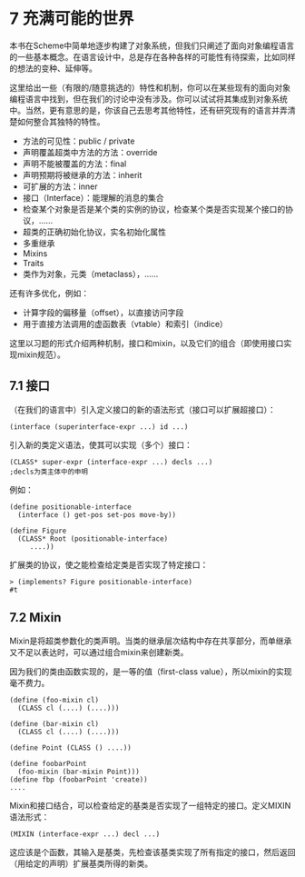 # 7 充满可能的世界

本书在Scheme中简单地逐步构建了对象系统，但我们只阐述了面向对象编程语言的一些基本概念。在语言设计中，总是存在各种各样的可能性有待探索，比如同样的想法的变种、延伸等。

这里给出一些（有限的/随意挑选的）特性和机制，你可以在某些现有的面向对象编程语言中找到，但在我们的讨论中没有涉及。你可以试试将其集成到对象系统中。当然，更有意思的是，你该自己去思考其他特性，还有研究现有的语言并弄清楚如何整合其独特的特性。

- 方法的可见性：public / private
- 声明覆盖超类中方法的方法：override
- 声明不能被覆盖的方法：final
- 声明预期将被继承的方法：inherit
- 可扩展的方法：inner
- 接口（Interface）：能理解的消息的集合
- 检查某个对象是否是某个类的实例的协议，检查某个类是否实现某个接口的协议，……
- 超类的正确初始化协议，实名初始化属性
- 多重继承
- Mixins
- Traits
- 类作为对象，元类（metaclass），……

还有许多优化，例如：

- 计算字段的偏移量（offset），以直接访问字段
- 用于直接方法调用的虚函数表（vtable）和索引（indice）

这里以习题的形式介绍两种机制，接口和mixin，以及它们的组合（即使用接口实现mixin规范）。

## 7.1 接口

（在我们的语言中）引入定义接口的新的语法形式（接口可以扩展超接口）：

```Racket
(interface (superinterface-expr ...) id ...)
```

引入新的类定义语法，使其可以实现（多个）接口：

```Racket
(CLASS* super-expr (interface-expr ...) decls ...)
;decls为类主体中的申明
```

例如：

```Racket
(define positionable-interface
  (interface () get-pos set-pos move-by))

(define Figure
  (CLASS* Root (positionable-interface)
     ....))
```

扩展类的协议，使之能检查给定类是否实现了特定接口：

```Racket
> (implements? Figure positionable-interface)
#t
```

## 7.2 Mixin

Mixin是将超类参数化的类声明。当类的继承层次结构中存在共享部分，而单继承又不足以表达时，可以通过组合mixin来创建新类。

因为我们的类由函数实现的，是一等的值（first-class value），所以mixin的实现毫不费力。

```Racket
(define (foo-mixin cl)
  (CLASS cl (....) (....)))

(define (bar-mixin cl)
  (CLASS cl (....) (....)))

(define Point (CLASS () ....))

(define foobarPoint
  (foo-mixin (bar-mixin Point)))
(define fbp (foobarPoint 'create))
....
```

Mixin和接口结合，可以检查给定的基类是否实现了一组特定的接口。定义MIXIN语法形式：

```Racket
(MIXIN (interface-expr ...) decl ...)
```

这应该是个函数，其输入是基类，先检查该基类实现了所有指定的接口，然后返回（用给定的声明）扩展基类所得的新类。
